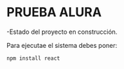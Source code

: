 <h1>PRUEBA ALURA</h1>

-Estado del proyecto en construcción.

Para ejecutae el sistema debes poner:

```npm install react```
